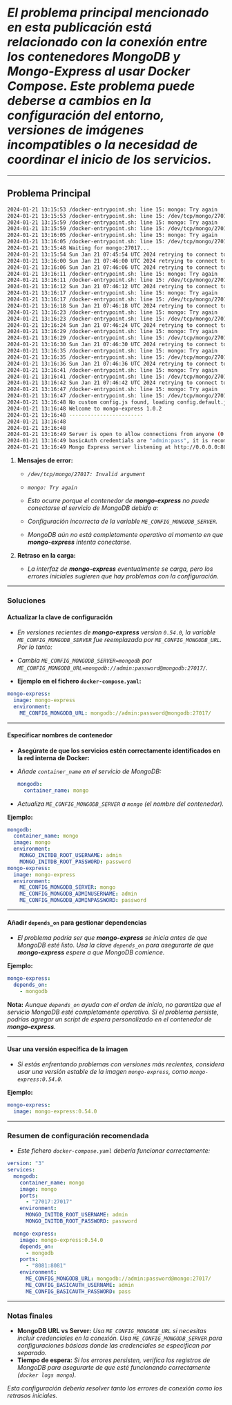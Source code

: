 <!-- Autor: Daniel Benjamin Perez Morales -->
<!-- GitHub: https://github.com/DanielBenjaminPerezMoralesDev13 -->
<!-- Correo electrónico: danielperezdev@proton.me -->

# *El problema principal mencionado en esta publicación está relacionado con la conexión entre los contenedores **MongoDB** y **Mongo-Express** al usar Docker Compose. Este problema puede deberse a cambios en la configuración del entorno, versiones de imágenes incompatibles o la necesidad de coordinar el inicio de los servicios.*

---

## **Problema Principal**

```bash
2024-01-21 13:15:53 /docker-entrypoint.sh: line 15: mongo: Try again
2024-01-21 13:15:53 /docker-entrypoint.sh: line 15: /dev/tcp/mongo/27017: Invalid argument
2024-01-21 13:15:59 /docker-entrypoint.sh: line 15: mongo: Try again
2024-01-21 13:15:59 /docker-entrypoint.sh: line 15: /dev/tcp/mongo/27017: Invalid argument
2024-01-21 13:16:05 /docker-entrypoint.sh: line 15: mongo: Try again
2024-01-21 13:16:05 /docker-entrypoint.sh: line 15: /dev/tcp/mongo/27017: Invalid argument
2024-01-21 13:15:48 Waiting for mongo:27017...
2024-01-21 13:15:54 Sun Jan 21 07:45:54 UTC 2024 retrying to connect to mongo:27017 (2/10)
2024-01-21 13:16:00 Sun Jan 21 07:46:00 UTC 2024 retrying to connect to mongo:27017 (3/10)
2024-01-21 13:16:06 Sun Jan 21 07:46:06 UTC 2024 retrying to connect to mongo:27017 (4/10)
2024-01-21 13:16:11 /docker-entrypoint.sh: line 15: mongo: Try again
2024-01-21 13:16:11 /docker-entrypoint.sh: line 15: /dev/tcp/mongo/27017: Invalid argument
2024-01-21 13:16:12 Sun Jan 21 07:46:12 UTC 2024 retrying to connect to mongo:27017 (5/10)
2024-01-21 13:16:17 /docker-entrypoint.sh: line 15: mongo: Try again
2024-01-21 13:16:17 /docker-entrypoint.sh: line 15: /dev/tcp/mongo/27017: Invalid argument
2024-01-21 13:16:18 Sun Jan 21 07:46:18 UTC 2024 retrying to connect to mongo:27017 (6/10)
2024-01-21 13:16:23 /docker-entrypoint.sh: line 15: mongo: Try again
2024-01-21 13:16:23 /docker-entrypoint.sh: line 15: /dev/tcp/mongo/27017: Invalid argument
2024-01-21 13:16:24 Sun Jan 21 07:46:24 UTC 2024 retrying to connect to mongo:27017 (7/10)
2024-01-21 13:16:29 /docker-entrypoint.sh: line 15: mongo: Try again
2024-01-21 13:16:29 /docker-entrypoint.sh: line 15: /dev/tcp/mongo/27017: Invalid argument
2024-01-21 13:16:30 Sun Jan 21 07:46:30 UTC 2024 retrying to connect to mongo:27017 (8/10)
2024-01-21 13:16:35 /docker-entrypoint.sh: line 15: mongo: Try again
2024-01-21 13:16:35 /docker-entrypoint.sh: line 15: /dev/tcp/mongo/27017: Invalid argument
2024-01-21 13:16:36 Sun Jan 21 07:46:36 UTC 2024 retrying to connect to mongo:27017 (9/10)
2024-01-21 13:16:41 /docker-entrypoint.sh: line 15: mongo: Try again
2024-01-21 13:16:41 /docker-entrypoint.sh: line 15: /dev/tcp/mongo/27017: Invalid argument
2024-01-21 13:16:42 Sun Jan 21 07:46:42 UTC 2024 retrying to connect to mongo:27017 (10/10)
2024-01-21 13:16:47 /docker-entrypoint.sh: line 15: mongo: Try again
2024-01-21 13:16:47 /docker-entrypoint.sh: line 15: /dev/tcp/mongo/27017: Invalid argument
2024-01-21 13:16:48 No custom config.js found, loading config.default.js
2024-01-21 13:16:48 Welcome to mongo-express 1.0.2
2024-01-21 13:16:48 ------------------------
2024-01-21 13:16:48 
2024-01-21 13:16:48 
2024-01-21 13:16:49 Server is open to allow connections from anyone (0.0.0.0)
2024-01-21 13:16:49 basicAuth credentials are "admin:pass", it is recommended you change this in your config.js!
2024-01-21 13:16:49 Mongo Express server listening at http://0.0.0.0:8081
```

1. **Mensajes de error:**
   - *`/dev/tcp/mongo/27017: Invalid argument`*
   - *`mongo: Try again`*

   - *Esto ocurre porque el contenedor de **mongo-express** no puede conectarse al servicio de MongoDB debido a:*
   - *Configuración incorrecta de la variable `ME_CONFIG_MONGODB_SERVER`.*
   - *MongoDB aún no está completamente operativo al momento en que **mongo-express** intenta conectarse.*

2. **Retraso en la carga:**
   - *La interfaz de **mongo-express** eventualmente se carga, pero los errores iniciales sugieren que hay problemas con la configuración.*

---

### **Soluciones**

#### **Actualizar la clave de configuración**

- *En versiones recientes de **mongo-express** version `0.54.0`, la variable `ME_CONFIG_MONGODB_SERVER` fue reemplazada por `ME_CONFIG_MONGODB_URL`. Por lo tanto:*

- *Cambia `ME_CONFIG_MONGODB_SERVER=mongodb` por `ME_CONFIG_MONGODB_URL=mongodb://admin:password@mongodb:27017/`.*

- **Ejemplo en el fichero `docker-compose.yaml`:**

```yaml
mongo-express:
  image: mongo-express
  environment:
    ME_CONFIG_MONGODB_URL: mongodb://admin:password@mongodb:27017/
```

---

#### **Especificar nombres de contenedor**

- **Asegúrate de que los servicios estén correctamente identificados en la red interna de Docker:**

- *Añade `container_name` en el servicio de MongoDB:*

  ```yaml
  mongodb:
    container_name: mongo
  ```

- *Actualiza `ME_CONFIG_MONGODB_SERVER` a `mongo` (el nombre del contenedor).*

**Ejemplo:**

```yaml
mongodb:
  container_name: mongo
  image: mongo
  environment:
    MONGO_INITDB_ROOT_USERNAME: admin
    MONGO_INITDB_ROOT_PASSWORD: password
mongo-express:
  image: mongo-express
  environment:
    ME_CONFIG_MONGODB_SERVER: mongo
    ME_CONFIG_MONGODB_ADMINUSERNAME: admin
    ME_CONFIG_MONGODB_ADMINPASSWORD: password
```

---

#### **Añadir `depends_on` para gestionar dependencias**

- *El problema podría ser que **mongo-express** se inicia antes de que MongoDB esté listo. Usa la clave `depends_on` para asegurarte de que **mongo-express** espere a que MongoDB comience.*

**Ejemplo:**

```yaml
mongo-express:
  depends_on:
    - mongodb
```

**Nota:** *Aunque `depends_on` ayuda con el orden de inicio, no garantiza que el servicio MongoDB esté completamente operativo. Si el problema persiste, podrías agregar un script de espera personalizado en el contenedor de **mongo-express**.*

---

#### **Usar una versión específica de la imagen**

- *Si estás enfrentando problemas con versiones más recientes, considera usar una versión estable de la imagen `mongo-express`, como `mongo-express:0.54.0`.*

**Ejemplo:**

```yaml
mongo-express:
  image: mongo-express:0.54.0
```

---

### **Resumen de configuración recomendada**

- *Este fichero `docker-compose.yaml` debería funcionar correctamente:*

```yaml
version: "3"
services:
  mongodb:
    container_name: mongo
    image: mongo
    ports:
      - "27017:27017"
    environment:
      MONGO_INITDB_ROOT_USERNAME: admin
      MONGO_INITDB_ROOT_PASSWORD: password

  mongo-express:
    image: mongo-express:0.54.0
    depends_on:
      - mongodb
    ports:
      - "8081:8081"
    environment:
      ME_CONFIG_MONGODB_URL: mongodb://admin:password@mongo:27017/
      ME_CONFIG_BASICAUTH_USERNAME: admin
      ME_CONFIG_BASICAUTH_PASSWORD: pass
```

---

### **Notas finales**

- **MongoDB URL vs Server:** *Usa `ME_CONFIG_MONGODB_URL` si necesitas incluir credenciales en la conexión. Usa `ME_CONFIG_MONGODB_SERVER` para configuraciones básicas donde las credenciales se especifican por separado.*
- **Tiempo de espera:** *Si los errores persisten, verifica los registros de MongoDB para asegurarte de que esté funcionando correctamente (`docker logs mongo`).*

*Esta configuración debería resolver tanto los errores de conexión como los retrasos iniciales.*
